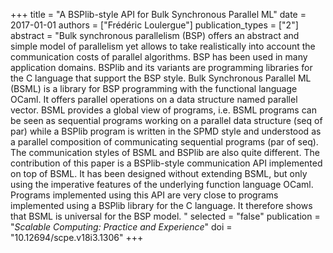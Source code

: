 +++
title = "A BSPlib-style API for Bulk Synchronous  Parallel ML"
date = 2017-01-01
authors = ["Frédéric Loulergue"]
publication_types = ["2"]
abstract = "Bulk synchronous parallelism (BSP) offers an  abstract and simple model of parallelism yet allows  to take realistically into account the communication  costs of parallel algorithms. BSP has been used in  many application domains. BSPlib and its variants  are programming libraries for the C language that  support the BSP style.  Bulk Synchronous Parallel ML  (BSML) is a library for BSP programming with the  functional language OCaml. It offers parallel  operations on a data structure named parallel  vector. BSML provides a global view of programs,  i.e. BSML programs can be seen as sequential  programs working on a parallel data structure (seq  of par) while a BSPlib program is written in the  SPMD style and understood as a parallel composition  of communicating sequential programs (par of  seq). The communication styles of BSML and BSPlib  are also quite different.  The contribution of this  paper is a BSPlib-style communication API  implemented on top of BSML. It has been designed  without extending BSML, but only using the  imperative features of the underlying function  language OCaml. Programs implemented using this API  are very close to programs implemented using a  BSPlib library for the C language. It therefore  shows that BSML is universal for the BSP model.  "
selected = "false"
publication = "*Scalable Computing: Practice and Experience*"
doi = "10.12694/scpe.v18i3.1306"
+++

